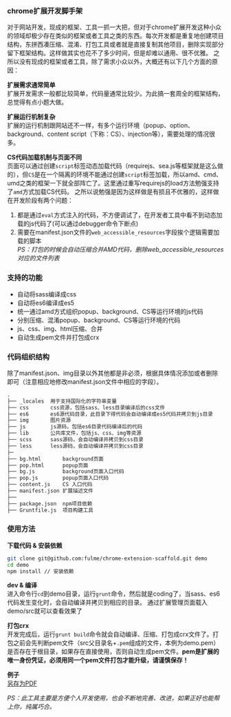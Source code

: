 ### chrome扩展开发脚手架
对于网站开发，现成的框架、工具一抓一大把，但对于chrome扩展开发这种小众的领域却极少存在类似的框架或者工具之类的东西。每次开发都是重复地创建项目结构，东拼西凑压缩、混淆、打包工具或者就是直接复制其他项目，删除实现部分留下框架结构。这样做其实也花不了多少时间，但是却难以通用、很不优雅。
之所以没有现成的框架或者工具，除了需求小众以外，大概还有以下几个方面的原因：

**扩展需求通常简单**  
扩展开发需求一般都比较简单，代码量通常比较少。为此搞一套周全的框架结构，总觉得有点小题大做。

**扩展运行机制复杂**  
扩展的运行机制跟网站还不一样，有多个运行环境（popup、option、background、content script（下称：CS）、injection等），需要处理的情况很多。

**CS代码加载机制与页面不同**  
页面可以通过创建`script`标签动态加载代码（requirejs、sea.js等框架就是这么做的），但`CS`是在一个隔离的环境不能通过创建`script`标签加载，所以amd、cmd、umd之类的框架一下就全部阵亡了。这里通过重写requirejs的load方法勉强支持了`amd`方式加载CS代码。
之所以说勉强是因为这样做是有损且不优雅的，这样做在开发阶段有两个问题：  
1. 都是通过`eval`方式注入的代码，不方便调试了，在开发者工具中看不到动态加载的js代码了(可以通过debugger命令下断点)  
2. 需要在manifest.json文件的`web_accessible_resources`字段挨个逻辑需要加载的脚本  
*PS：打包的时候会自动压缩合并AMD代码，删除web_accessible_resources对应的文件列表*

### 支持的功能
- 自动将sass编译成css
- 自动将es6编译成es5
- 统一通过amd方式组织popup、background、CS等运行环境的js代码
- 分别压缩、混淆popup、background、CS等运行环境的代码
- js、css、img、html压缩、合并
- 自动生成pem文件并打包成crx

### 代码组织结构
除了manifest.json、img目录以外其他都是非必须，根据具体情况添加或者删除即可（注意相应地修改manifest.json文件中相应的字段）。
```html
.
├── _locales  用于支持国际化的字符串变量
├── css       css资源，包括sass、less目录编译后的css文件
├── es6       es6源代码目录，此目录下得代码会自动编译成es5代码并拷贝到js目录
├── img       图片资源
├── js        js源码，包括es6目录代码编译后的代码
├── lib       公共库文件，包括js、css、img等资源
├── scss      sass源码，会自动编译并拷贝到css目录
├── less      less源码，会自动编译并拷贝到css目录
├─
├── bg.html       background页面
├── pop.html      popup页面
├── bg.js         background页面入口代码
├── pop.js        popup页面入口代码
├── content.js    CS 入口代码
├── manifest.json 扩展描述文件
├──
├── package.json  npm项目依赖
├── Gruntfile.js  项目构建工具
```

### 使用方法
**下载代码 & 安装依赖**  
```bash
git clone git@github.com:fulme/chrome-extension-scaffold.git demo
cd demo
npm install // 安装依赖
```

**dev & 编译**  
进入命令行`cd`到demo目录，运行`grunt`命令，然后就是coding了，当sass、es6代码发生变化时，会自动编译并拷贝到相应的目录。
通过扩展管理页面载入demo/src就可以查看效果了

**打包crx**  
开发完成后，运行`grunt build`命令就会自动编译、压缩、打包成crx文件了。打包之前会先判断pem文件（src父目录名+`.pem`组成的文件，本例为demo.pem）是否存在于根目录，如果存在直接使用，否则自动生成pem文件。**pem是扩展的唯一身份凭证，必须用同一个pem文件打包才能升级，请谨慎保存！**

**例子**  
[另存为PDF](https://github.com/fulme/save-as-pdf)

*PS：此工具主要是方便个人开发使用，也会不断地完善、改进，如果正好也能帮上你，纯属巧合。*



